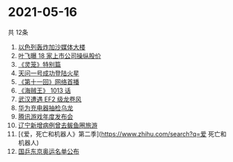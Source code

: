 # 2021-05-16
  共 12条

  <!-- BEGIN -->
  <!-- 最后更新时间:Sun May 16 2021 17:42:08 GMT+0000 (Coordinated Universal Time) -->
  1. [以色列轰炸加沙媒体大楼](https://www.zhihu.com/search?q=以色列)
1. [叶飞曝 18 家上市公司操纵股价](https://www.zhihu.com/search?q=叶飞)
1. [《灵笼》特别篇](https://www.zhihu.com/search?q=灵笼)
1. [天问一号成功登陆火星](https://www.zhihu.com/search?q=天问一号)
1. [《第十一回》网络首播](https://www.zhihu.com/search?q=第十一回)
1. [《海贼王》 1013 话](https://www.zhihu.com/search?q=海贼王)
1. [武汉遭遇 EF2 级龙卷风](https://www.zhihu.com/search?q=武汉龙卷风)
1. [华为充电器抽检乌龙](https://www.zhihu.com/search?q=华为充电器)
1. [腾讯游戏年度发布会](https://www.zhihu.com/search?q=腾讯游戏)
1. [辽宁新增病例曾去鲅鱼圈旅游](https://www.zhihu.com/search?q=辽宁新增)
1. [《爱，死亡和机器人》第二季](https://www.zhihu.com/search?q=爱 死亡和机器人)
1. [国乒东京奥运名单公布](https://www.zhihu.com/search?q=国乒奥运名单)
  <!-- END -->
  